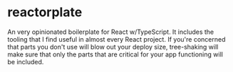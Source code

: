 # reactorplate
 An very opinionated boilerplate for React w/TypeScript.  It includes the tooling that I find useful in almost every React project.  If you're concerned that parts you don't use will blow out your deploy size, tree-shaking will make sure that only the parts that are critical for your app functioning will be included.
